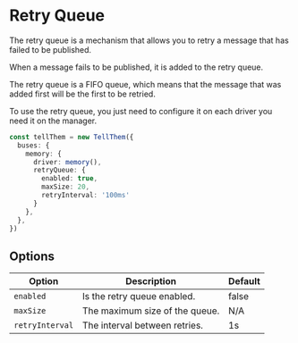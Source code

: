 # Retry Queue

The retry queue is a mechanism that allows you to retry a message that has failed to be published.

When a message fails to be published, it is added to the retry queue.

The retry queue is a FIFO queue, which means that the message that was added first will be the first to be retried.

To use the retry queue, you just need to configure it on each driver you need it on the manager.

```ts
const tellThem = new TellThem({
  buses: {
    memory: {
      driver: memory(),
      retryQueue: {
        enabled: true,
        maxSize: 20,
        retryInterval: '100ms'
      }
    },
  },
})
```

## Options

| Option          | Description                    | Default |
|-----------------|--------------------------------|---------|
| `enabled`       | Is the retry queue enabled.    | false   |
| `maxSize`       | The maximum size of the queue. | N/A     |
| `retryInterval` | The interval between retries.  | 1s      |
